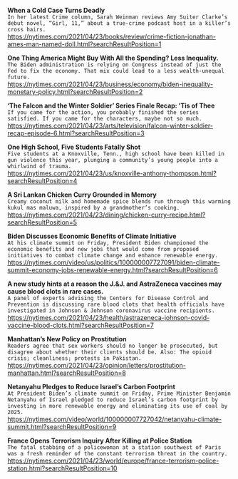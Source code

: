 **When a Cold Case Turns Deadly**\
`In her latest Crime column, Sarah Weinman reviews Amy Suiter Clarke’s debut novel, “Girl, 11,” about a true-crime podcast host in a killer’s cross hairs.`\
https://nytimes.com/2021/04/23/books/review/crime-fiction-jonathan-ames-man-named-doll.html?searchResultPosition=1

**One Thing America Might Buy With All the Spending? Less Inequality.**\
`The Biden administration is relying on Congress instead of just the Fed to fix the economy. That mix could lead to a less wealth-unequal future.`\
https://nytimes.com/2021/04/23/business/economy/biden-inequality-monetary-policy.html?searchResultPosition=2

**‘The Falcon and the Winter Soldier’ Series Finale Recap: ’Tis of Thee**\
`If you came for the action, you probably finished the series satisfied. If you came for the characters, maybe not so much.`\
https://nytimes.com/2021/04/23/arts/television/falcon-winter-soldier-recap-episode-6.html?searchResultPosition=3

**One High School, Five Students Fatally Shot**\
`Five students at a Knoxville, Tenn., high school have been killed in gun violence this year, plunging a community’s young people into a whirlwind of trauma.`\
https://nytimes.com/2021/04/23/us/knoxville-anthony-thompson.html?searchResultPosition=4

**A Sri Lankan Chicken Curry Grounded in Memory**\
`Creamy coconut milk and homemade spice blends run through this warming kukul mas maluwa, inspired by a grandmother’s cooking.`\
https://nytimes.com/2021/04/23/dining/chicken-curry-recipe.html?searchResultPosition=5

**Biden Discusses Economic Benefits of Climate Initiative**\
`At his climate summit on Friday, President Biden championed the economic benefits and new jobs that would come from proposed initiatives to combat climate change and enhance renewable energy.`\
https://nytimes.com/video/us/politics/100000007727091/biden-climate-summit-economy-jobs-renewable-energy.html?searchResultPosition=6

**A new study hints at a reason the J.&J. and AstraZeneca vaccines may cause blood clots in rare cases.**\
`A panel of experts advising the Centers for Disease Control and Prevention is discussing rare blood clots that health officials have investigated in Johnson & Johnson coronavirus vaccine recipients.`\
https://nytimes.com/2021/04/23/health/astrazeneca-johnson-covid-vaccine-blood-clots.html?searchResultPosition=7

**Manhattan’s New Policy on Prostitution**\
`Readers agree that sex workers should no longer be prosecuted, but disagree about whether their clients should be. Also: The opioid crisis; cleanliness; protests in Pakistan.`\
https://nytimes.com/2021/04/23/opinion/letters/prostitution-manhattan.html?searchResultPosition=8

**Netanyahu Pledges to Reduce Israel’s Carbon Footprint**\
`At President Biden’s climate summit on Friday, Prime Minister Benjamin Netanyahu of Israel pledged to reduce Israel’s carbon footprint by investing in more renewable energy and eliminating its use of coal by 2025.`\
https://nytimes.com/video/world/100000007727042/netanyahu-climate-summit.html?searchResultPosition=9

**France Opens Terrorism Inquiry After Killing at Police Station**\
`The fatal stabbing of a policewoman at a station southwest of Paris was a fresh reminder of the constant terrorism threat in the country.`\
https://nytimes.com/2021/04/23/world/europe/france-terrorism-police-station.html?searchResultPosition=10

